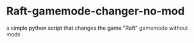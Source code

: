 # Raft-gamemode-changer-no-mod
a simple python script that changes the game "Raft" gamemode without mods 
